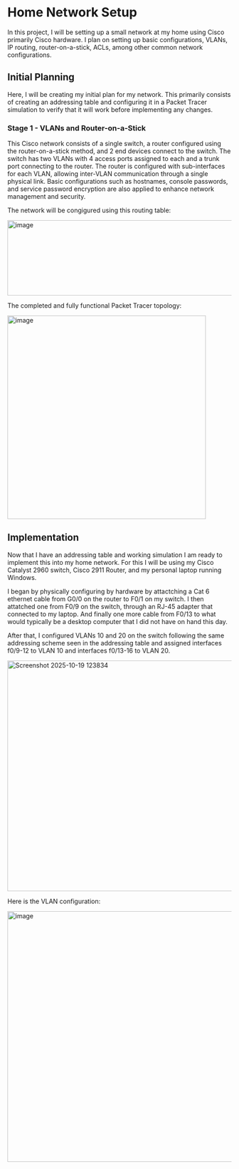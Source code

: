 # Home Network Setup

In this project, I will be setting up a small network at my home using Cisco primarily Cisco hardware. I plan on setting up basic configurations, VLANs, IP routing, router-on-a-stick, ACLs, among other common network configurations.

## Initial Planning

Here, I will be creating my initial plan for my network. This primarily consists of creating an addressing table and configuring it in a Packet Tracer simulation to verify that it will work before implementing any changes.

### Stage 1 - VLANs and Router-on-a-Stick

This Cisco network consists of a single switch, a router configured using the router-on-a-stick method, and 2 end devices connect to the switch. The switch has two VLANs with 4 access ports assigned to each and a trunk port connecting to the router. The router is configured with sub-interfaces for each VLAN, allowing inter-VLAN communication through a single physical link. Basic configurations such as hostnames, console passwords, and service password encryption are also applied to enhance network management and security.

The network will be congigured using this routing table:

<img width="509" height="169" alt="image" src="https://github.com/user-attachments/assets/86306cf0-a471-4ab2-9f70-25d93cb2034d" />

The completed and fully functional Packet Tracer topology:

<img width="446" height="457" alt="image" src="https://github.com/user-attachments/assets/c55dbddd-5656-422d-b483-24fcedec8f80" />

## Implementation

Now that I have an addressing table and working simulation I am ready to implement this into my home network. For this I will be using my Cisco Catalyst 2960 switch, Cisco 2911 Router, and my personal laptop running Windows.

I began by physically configuring by hardware by attactching a Cat 6 ethernet cable from G0/0 on the router to F0/1 on my switch. I then attatched one from F0/9 on the switch, through an RJ-45 adapter that connected to my laptop. And finally one more cable from F0/13 to what would typically be a desktop computer that I did not have on hand this day.

After that, I configured VLANs 10 and 20 on the switch following the same addressing scheme seen in the addressing table and assigned interfaces f0/9-12 to VLAN 10 and interfaces f0/13-16 to VLAN 20.

<img width="823" height="518" alt="Screenshot 2025-10-19 123834" src="https://github.com/user-attachments/assets/67e0750a-ced7-451a-8f44-e8f3caa79ce7" />

Here is the VLAN configuration:

<img width="900" height="563" alt="image" src="https://github.com/user-attachments/assets/e835d55e-1344-4f9f-9943-d87ef274ca12" />


